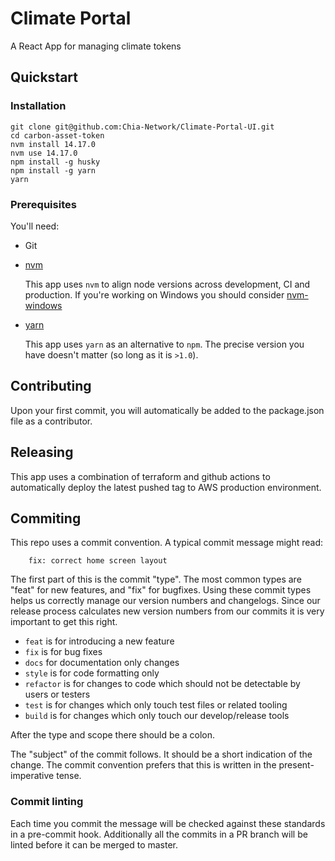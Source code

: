 # Climate Portal

A React App for managing climate tokens

## Quickstart

### Installation

```
git clone git@github.com:Chia-Network/Climate-Portal-UI.git
cd carbon-asset-token
nvm install 14.17.0
nvm use 14.17.0
npm install -g husky
npm install -g yarn
yarn
```

### Prerequisites

You'll need:

- Git
- [nvm](https://github.com/nvm-sh/nvm)

  This app uses `nvm` to align node versions across development, CI and production. If you're working on Windows you should consider [nvm-windows](https://github.com/coreybutler/nvm-windows)

- [yarn](https://yarnpkg.com/lang/en/)

  This app uses `yarn` as an alternative to `npm`. The precise version you have doesn't matter (so long as it is `>1.0`).

## Contributing

Upon your first commit, you will automatically be added to the package.json file as a contributor.

## Releasing

This app uses a combination of terraform and github actions to automatically deploy the latest pushed tag to AWS production environment.

## Commiting

This repo uses a commit convention. A typical commit message might read:

```
    fix: correct home screen layout
```

The first part of this is the commit "type". The most common types are "feat" for new features, and "fix" for bugfixes. Using these commit types helps us correctly manage our version numbers and changelogs. Since our release process calculates new version numbers from our commits it is very important to get this right.

- `feat` is for introducing a new feature
- `fix` is for bug fixes
- `docs` for documentation only changes
- `style` is for code formatting only
- `refactor` is for changes to code which should not be detectable by users or testers
- `test` is for changes which only touch test files or related tooling
- `build` is for changes which only touch our develop/release tools

After the type and scope there should be a colon.

The "subject" of the commit follows. It should be a short indication of the change. The commit convention prefers that this is written in the present-imperative tense.

### Commit linting

Each time you commit the message will be checked against these standards in a pre-commit hook. Additionally all the commits in a PR branch will be linted before it can be merged to master.

